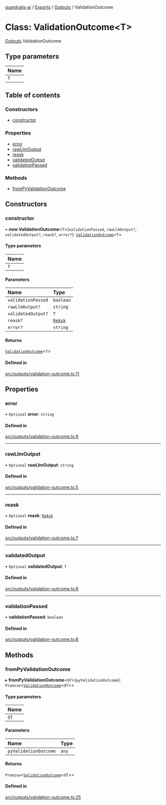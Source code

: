 [guardrails-ai](../README.md) / [Exports](../modules.md) / [Outputs](../modules/Outputs.md) / ValidationOutcome

# Class: ValidationOutcome\<T\>

[Outputs](../modules/Outputs.md).ValidationOutcome

## Type parameters

| Name |
| :------ |
| `T` |

## Table of contents

### Constructors

- [constructor](Outputs.ValidationOutcome.md#constructor)

### Properties

- [error](Outputs.ValidationOutcome.md#error)
- [rawLlmOutput](Outputs.ValidationOutcome.md#rawllmoutput)
- [reask](Outputs.ValidationOutcome.md#reask)
- [validatedOutput](Outputs.ValidationOutcome.md#validatedoutput)
- [validationPassed](Outputs.ValidationOutcome.md#validationpassed)

### Methods

- [fromPyValidationOutcome](Outputs.ValidationOutcome.md#frompyvalidationoutcome)

## Constructors

### constructor

• **new ValidationOutcome**\<`T`\>(`validationPassed`, `rawLlmOutput?`, `validatedOutput?`, `reask?`, `error?`): [`ValidationOutcome`](Outputs.ValidationOutcome.md)\<`T`\>

#### Type parameters

| Name |
| :------ |
| `T` |

#### Parameters

| Name | Type |
| :------ | :------ |
| `validationPassed` | `boolean` |
| `rawLlmOutput?` | `string` |
| `validatedOutput?` | `T` |
| `reask?` | [`ReAsk`](Outputs.ReAsk.md) |
| `error?` | `string` |

#### Returns

[`ValidationOutcome`](Outputs.ValidationOutcome.md)\<`T`\>

#### Defined in

[src/outputs/validation-outcome.ts:11](https://github.com/guardrails-ai/guardrails-js/blob/d37ad09/src/outputs/validation-outcome.ts#L11)

## Properties

### error

• `Optional` **error**: `string`

#### Defined in

[src/outputs/validation-outcome.ts:9](https://github.com/guardrails-ai/guardrails-js/blob/d37ad09/src/outputs/validation-outcome.ts#L9)

___

### rawLlmOutput

• `Optional` **rawLlmOutput**: `string`

#### Defined in

[src/outputs/validation-outcome.ts:5](https://github.com/guardrails-ai/guardrails-js/blob/d37ad09/src/outputs/validation-outcome.ts#L5)

___

### reask

• `Optional` **reask**: [`ReAsk`](Outputs.ReAsk.md)

#### Defined in

[src/outputs/validation-outcome.ts:7](https://github.com/guardrails-ai/guardrails-js/blob/d37ad09/src/outputs/validation-outcome.ts#L7)

___

### validatedOutput

• `Optional` **validatedOutput**: `T`

#### Defined in

[src/outputs/validation-outcome.ts:6](https://github.com/guardrails-ai/guardrails-js/blob/d37ad09/src/outputs/validation-outcome.ts#L6)

___

### validationPassed

• **validationPassed**: `boolean`

#### Defined in

[src/outputs/validation-outcome.ts:8](https://github.com/guardrails-ai/guardrails-js/blob/d37ad09/src/outputs/validation-outcome.ts#L8)

## Methods

### fromPyValidationOutcome

▸ **fromPyValidationOutcome**\<`OT`\>(`pyValidationOutcome`): `Promise`\<[`ValidationOutcome`](Outputs.ValidationOutcome.md)\<`OT`\>\>

#### Type parameters

| Name |
| :------ |
| `OT` |

#### Parameters

| Name | Type |
| :------ | :------ |
| `pyValidationOutcome` | `any` |

#### Returns

`Promise`\<[`ValidationOutcome`](Outputs.ValidationOutcome.md)\<`OT`\>\>

#### Defined in

[src/outputs/validation-outcome.ts:25](https://github.com/guardrails-ai/guardrails-js/blob/d37ad09/src/outputs/validation-outcome.ts#L25)
